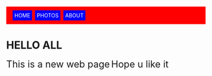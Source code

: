 <!DOCTYPE html>
<html>
<head>
    <meta name="viewport" content="width=device-width, initial-scale=1.0">
<title>JAI BALAYYA</title>
<style>
a{
text-decoration:none ;background-color:blue ;color:white;padding:5px;margin:2px
}
p{
background-color:red ;width:100%; padding:15px;color:white
}
body{
background-image:url("https://th.bing.com/th/id/OIP.zlzNxiNTN4Nyv4Gsw1qlugHaEo?w=256&h=180&c=7&o=5&dpr=1.32&pid=1.7")
}
p1{
font-size:25px
}

</style>
</head>
<body>
    

<p>
<a  href="home.html">HOME</a>
<a  href="photos.html">PHOTOS</a>
<a  href="about.html">ABOUT</a>
</p>
<div>
<h1>HELLO ALL</h1>
<p1>This is a new web page</p1>
<p1>Hope u like it</p1>

</body>
</html>
